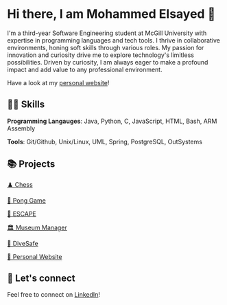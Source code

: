 # Hi there, I am Mohammed Elsayed 👋

<!--
**mohdels/mohdels** is a ✨ _special_ ✨ repository because its `README.md` (this file) appears on your GitHub profile.

Here are some ideas to get you started:

- 🔭 I’m currently working on ...
- 🌱 I’m currently learning ...
- 👯 I’m looking to collaborate on ...
- 🤔 I’m looking for help with ... 
- 💬 Ask me about ...
- 📫 How to reach me: ...
- 😄 Pronouns: ...
- ⚡ Fun fact: ...
My diverse skill set includes proficiency in Java, Python, C, Javascript, HTML, and Bash, along with experience in Git/Github, Unix/Linux, UML, and PostgreSQL
-->
I'm a third-year Software Engineering student at McGill University with expertise in programming languages and tech tools. I thrive in collaborative environments, honing soft skills through various roles. My passion for innovation and curiosity drive me to explore technology's limitless possibilities. Driven by curiosity, I am always eager to make a profound impact and add value to any professional environment.

Have a look at my [personal website](https://mohdels.github.io/)!

## 👨‍💻 Skills
**Programming Langauges**: Java, Python, C, JavaScript, HTML, Bash, ARM Assembly

**Tools**: Git/Github, Unix/Linux, UML, Spring, PostgreSQL, OutSystems

## 📚 Projects
[♟️ Chess](https://github.com/mohdels/Chess-Game)

[🏓 Pong Game](https://github.com/mohdels/Ping-Pong-game)

[🤝 ESCAPE](https://github.com/mohdels/ESCAPE)

[🏛️ Museum Manager](https://github.com/mohdels/Museum-Manager-Simulator)

[🤿 DiveSafe](https://github.com/mohdels/DiveSafe)

[💼 Personal Website](https://github.com/mohdels/mohdels.github.io)

## 🤝 Let's connect
Feel free to connect on [LinkedIn](https://www.linkedin.com/in/mohdels/)!
